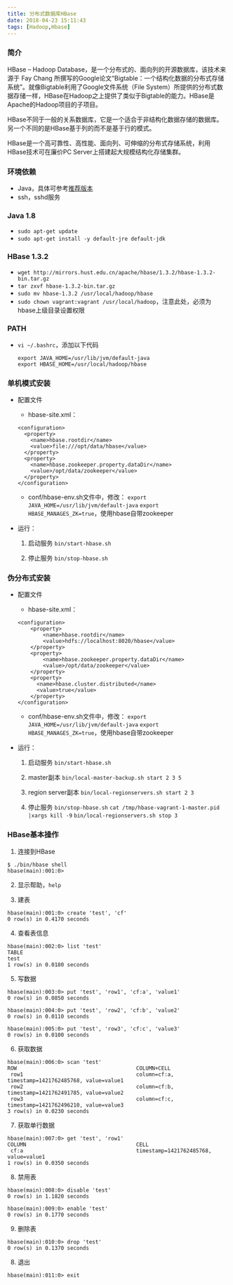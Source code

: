 ```yaml
---
title: 分布式数据库HBase
date: 2018-04-23 15:11:43
tags: [Hadoop,Hbase]
---
```


### 简介

HBase – Hadoop Database，是一个分布式的、面向列的开源数据库，该技术来源于 Fay Chang 所撰写的Google论文“Bigtable：一个结构化数据的分布式存储系统”。就像Bigtable利用了Google文件系统（File System）所提供的分布式数据存储一样，HBase在Hadoop之上提供了类似于Bigtable的能力。HBase是Apache的Hadoop项目的子项目。

HBase不同于一般的关系数据库，它是一个适合于非结构化数据存储的数据库。另一个不同的是HBase基于列的而不是基于行的模式。

HBase是一个高可靠性、高性能、面向列、可伸缩的分布式存储系统，利用HBase技术可在廉价PC Server上搭建起大规模结构化存储集群。

### 环境依赖
+ Java，具体可参考[推荐版本](http://hbase.apache.org/book.html#java)
+ ssh，sshd服务

### Java 1.8
+ `sudo apt-get update`
+ `sudo apt-get install -y default-jre default-jdk`

### HBase 1.3.2
+ `wget http://mirrors.hust.edu.cn/apache/hbase/1.3.2/hbase-1.3.2-bin.tar.gz`
+ `tar zxvf hbase-1.3.2-bin.tar.gz`
+ `sudo mv hbase-1.3.2 /usr/local/hadoop/hbase`
+ `sudo chown vagrant:vagrant /usr/local/hadoop`，注意此处，必须为hbase上级目录设置权限

### PATH
+ `vi ~/.bashrc`，添加以下代码
    ```
	export JAVA_HOME=/usr/lib/jvm/default-java
	export HBASE_HOME=/usr/local/hadoop/hbase
    ```

### 单机模式安装

+ 配置文件

	- hbase-site.xml：
	```
	<configuration>
	  <property>
	    <name>hbase.rootdir</name>
	    <value>file:///opt/data/hbase</value>
	  </property>
	  <property>
	    <name>hbase.zookeeper.property.dataDir</name>
	    <value>/opt/data/zookeeper</value>
	  </property>
	</configuration>
	```

	- conf/hbase-env.sh文件中，修改：
	`export JAVA_HOME=/usr/lib/jvm/default-java`
	`export HBASE_MANAGES_ZK=true`，使用hbase自带zookeeper

+ 运行：

	1. 启动服务
	`bin/start-hbase.sh`

	2. 停止服务
	`bin/stop-hbase.sh`

### 伪分布式安装

+ 配置文件

	- hbase-site.xml：

	```
	<configuration>
	  	<property>
	    	<name>hbase.rootdir</name>
	    	<value>hdfs://localhost:8020/hbase</value>
	  	</property>
	  	<property>
	    	<name>hbase.zookeeper.property.dataDir</name>
	    	<value>/opt/data/zookeeper</value>
	  	</property>
	  	<property>
		  <name>hbase.cluster.distributed</name>
		  <value>true</value>
		</property>
	</configuration>
	```

	- conf/hbase-env.sh文件中，修改：
	`export JAVA_HOME=/usr/lib/jvm/default-java`
	`export  HBASE_MANAGES_ZK=true`，使用hbase自带zookeeper

+ 运行：

	1. 启动服务
	`bin/start-hbase.sh`

	2. master副本
	`bin/local-master-backup.sh start 2 3 5`

	3. region server副本
	`bin/local-regionservers.sh start 2 3`

	4. 停止服务
	`bin/stop-hbase.sh`
	`cat /tmp/hbase-vagrant-1-master.pid |xargs kill -9`
	`bin/local-regionservers.sh stop 3`

### HBase基本操作

1. 连接到HBase
```
$ ./bin/hbase shell
hbase(main):001:0>
```

2. 显示帮助，`help`

3. 建表
```
hbase(main):001:0> create 'test', 'cf'
0 row(s) in 0.4170 seconds
```

4. 查看表信息
```
hbase(main):002:0> list 'test'
TABLE
test
1 row(s) in 0.0180 seconds
```

5. 写数据
```
hbase(main):003:0> put 'test', 'row1', 'cf:a', 'value1'
0 row(s) in 0.0850 seconds

hbase(main):004:0> put 'test', 'row2', 'cf:b', 'value2'
0 row(s) in 0.0110 seconds

hbase(main):005:0> put 'test', 'row3', 'cf:c', 'value3'
0 row(s) in 0.0100 seconds
```

6. 获取数据
```
hbase(main):006:0> scan 'test'
ROW                                      COLUMN+CELL
 row1                                    column=cf:a, timestamp=1421762485768, value=value1
 row2                                    column=cf:b, timestamp=1421762491785, value=value2
 row3                                    column=cf:c, timestamp=1421762496210, value=value3
3 row(s) in 0.0230 seconds
```

7. 获取单行数据
```
hbase(main):007:0> get 'test', 'row1'
COLUMN                                   CELL
 cf:a                                    timestamp=1421762485768, value=value1
1 row(s) in 0.0350 seconds
```

8. 禁用表
```
hbase(main):008:0> disable 'test'
0 row(s) in 1.1820 seconds

hbase(main):009:0> enable 'test'
0 row(s) in 0.1770 seconds
```


9. 删除表
```
hbase(main):010:0> drop 'test'
0 row(s) in 0.1370 seconds
```


8. 退出
```
hbase(main):011:0> exit
```
